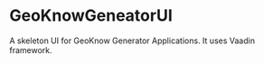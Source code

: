 GeoKnowGeneatorUI
=================

A skeleton UI for GeoKnow Generator Applications. It uses Vaadin framework. 
